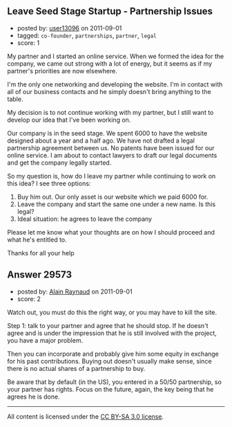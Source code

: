 ## Leave Seed Stage Startup - Partnership Issues

- posted by: [user13096](https://stackexchange.com/users/-1/13096-user13096) on 2011-09-01
- tagged: `co-founder`, `partnerships`, `partner`, `legal`
- score: 1

My partner and I started an online service. When we formed the idea for the company, we came out strong with a lot of energy, but it seems as if my partner's priorities are now elsewhere.

I'm the only one networking and developing the website. I'm in contact with all of our business contacts and he simply doesn't bring anything to the table.

My decision is to not continue working with my partner, but I still want to develop our idea that I've been working on.

Our company is in the seed stage. We spent 6000 to have the website designed about a year and a half ago. We have not drafted a legal partnership agreement between us. No patents have been issued for our online service. I am about to contact lawyers to draft our legal documents and get the company legally started. 

So my question is, how do I leave my partner while continuing to work on this idea? I see three options:

1. Buy him out. Our only asset is our website which we paid 6000 for.
2. Leave the company and start the same one under a new name. Is this legal?
3. Ideal situation: he agrees to leave the company

Please let me know what your thoughts are on how I should proceed and what he's entitled to.

Thanks for all your help


## Answer 29573

- posted by: [Alain Raynaud](https://stackexchange.com/users/-1/502-alain-raynaud) on 2011-09-01
- score: 2

Watch out, you must do this the right way, or you may have to kill the site.

Step 1: talk to your partner and agree that he should stop. If he doesn't agree and is under the impression that he is still involved with the project, you have a major problem.

Then you can incorporate and probably give him some equity in exchange for his past contributions. Buying out doesn't usually make sense, since there is no actual shares of a partnership to buy.

Be aware that by default (in the US), you entered in a 50/50 partnership, so your partner has rights. Focus on the future, again, the key being that he agrees he is done.



---

All content is licensed under the [CC BY-SA 3.0 license](https://creativecommons.org/licenses/by-sa/3.0/).
